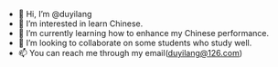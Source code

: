 - 👋 Hi, I’m @duyilang
- 👀 I’m interested in learn Chinese.
- 🌱 I’m currently learning how to enhance my Chinese performance.
- 💞️ I’m looking to collaborate on some students who study well.
- 📫 You can reach me through my email(duyilang@126.com)

<!---
duyilang/duyilang is a ✨ special ✨ repository because its `README.md` (this file) appears on your GitHub profile.
You can click the Preview link to take a look at your changes.
--->
